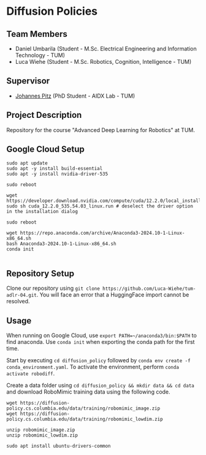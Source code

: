 # Diffusion Policies

## Team Members

- Daniel Umbarila (Student - M.Sc. Electrical Engineering and Information Technology - TUM)
- Luca Wiehe (Student - M.Sc. Robotics, Cognition, Intelligence - TUM)

## Supervisor

- [Johannes Pitz](https://scholar.google.com/citations?user=GK9X6NoAAAAJ&hl=de) (PhD Student - AIDX Lab - TUM)

## Project Description

Repository for the course "Advanced Deep Learning for Robotics" at TUM.

## Google Cloud Setup
```
sudo apt update
sudo apt -y install build-essential
sudo apt -y install nvidia-driver-535

sudo reboot

wget https://developer.download.nvidia.com/compute/cuda/12.2.0/local_installers/cuda_12.2.0_535.54.03_linux.run
sudo sh cuda_12.2.0_535.54.03_linux.run # deselect the driver option in the installation dialog

sudo reboot

wget https://repo.anaconda.com/archive/Anaconda3-2024.10-1-Linux-x86_64.sh
bash Anaconda3-2024.10-1-Linux-x86_64.sh
conda init


```

## Repository Setup
Clone our repository using `git clone https://github.com/Luca-Wiehe/tum-adlr-04.git`. 
You will face an error that a HuggingFace import cannot be resolved. 


## Usage
When running on Google Cloud, use `export PATH=~/anaconda3/bin:$PATH` to find anaconda. Use `conda init` when exporting the conda path for the first time.

Start by executing `cd diffusion_policy` followed by `conda env create -f conda_environment.yaml`.  To activate the environment, perform `conda activate robodiff`.

Create a data folder using `cd diffusion_policy && mkdir data && cd data` and download RoboMimic training data using the following code.
```
wget https://diffusion-policy.cs.columbia.edu/data/training/robomimic_image.zip
wget https://diffusion-policy.cs.columbia.edu/data/training/robomimic_lowdim.zip

unzip robomimic_image.zip
unzip robomimic_lowdim.zip
```

`sudo apt install ubuntu-drivers-common`

